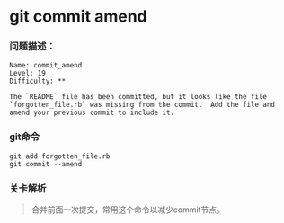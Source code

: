 # git commit amend

### 问题描述：

```text
Name: commit_amend
Level: 19
Difficulty: **

The `README` file has been committed, but it looks like the file `forgotten_file.rb` was missing from the commit.  Add the file and amend your previous commit to include it.
```

### git命令

```shell
git add forgotten_file.rb
git commit --amend
```

### 关卡解析

> 合并前面一次提交，常用这个命令以减少commit节点。